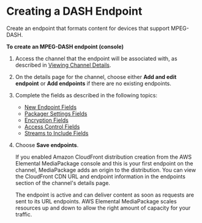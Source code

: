 # Creating a DASH Endpoint<a name="endpoints-dash"></a>

Create an endpoint that formats content for devices that support MPEG\-DASH\.

**To create an MPEG\-DASH endpoint \(console\)**

1. Access the channel that the endpoint will be associated with, as described in [Viewing Channel Details](channels-view.md)\.

1. On the details page for the channel, choose either **Add and edit endpoint** or **Add endpoints** if there are no existing endpoints\.

1. Complete the fields as described in the following topics:
   + [New Endpoint Fields](endpoints-dash-new.md)
   + [Packager Settings Fields](endpoints-dash-packager.md)
   +  [Encryption Fields](endpoints-dash-encryption.md)
   + [Access Control Fields](endpoints-dash-access-control.md)
   + [Streams to Include Fields](endpoints-dash-include-streams.md)

1. Choose **Save endpoints**\.

   If you enabled Amazon CloudFront distribution creation from the AWS Elemental MediaPackage console and this is your first endpoint on the channel, MediaPackage adds an origin to the distribution\. You can view the CloudFront CDN URL and endpoint information in the endpoints section of the channel's details page\.

   The endpoint is active and can deliver content as soon as requests are sent to its URL endpoints\. AWS Elemental MediaPackage scales resources up and down to allow the right amount of capacity for your traffic\.